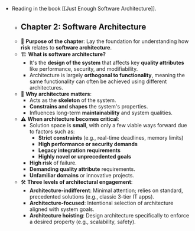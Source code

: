 - Reading in the book [[Just Enough Software Architecture]].
	- ## Chapter 2: Software Architecture
	- 🎯 **Purpose of the chapter**: Lay the foundation for understanding how **risk** relates to **software architecture**.
	- 🏗️ **What is software architecture?**
		- It's the **design of the system** that affects key **quality attributes** like performance, security, and modifiability.
		- Architecture is largely **orthogonal to functionality**, meaning the same functionality can often be achieved using different architectures.
	- 🧱 **Why architecture matters**:
		- Acts as the **skeleton** of the system.
		- **Constrains and shapes** the system's properties.
		- Influences long-term **maintainability** and system qualities.
	- ⚠️ **When architecture becomes critical**:
		- Solution space is **small**, with only a few viable ways forward due to factors such as:
			- **Strict constraints** (e.g., real-time deadlines, memory limits)
			- **High performance or security demands**
			- **Legacy integration requirements**
			- **Highly novel or unprecedented goals**
		- **High risk** of failure.
		- **Demanding quality attribute** requirements.
		- **Unfamiliar domains** or innovative projects.
	- 🛠️ **Three levels of architectural engagement**:
		- **Architecture-indifferent**: Minimal attention; relies on standard, precedented solutions (e.g., classic 3-tier IT apps).
		- **Architecture-focused**: Intentional selection of architecture aligned with system goals.
		- **Architecture hoisting**: Design architecture specifically to enforce a desired property (e.g., scalability, safety).